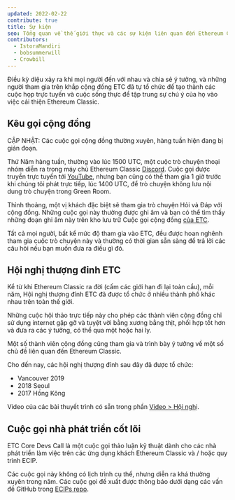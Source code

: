 ```yaml
---
updated: 2022-02-22
contribute: true
title: Sự kiện
seo: Tổng quan về thế giới thực và các sự kiện liên quan đến Ethereum Classic ảo. Hội nghị thượng đỉnh ETC và Cuộc gọi cộng đồng hàng tuần được chào đón đến tất cả!
contributors:
  - IstoraMandiri
  - bobsummerwill
  - Crowbill
---
```


Điều kỳ diệu xảy ra khi mọi người đến với nhau và chia sẻ ý tưởng, và những người tham gia trên khắp cộng đồng ETC đã tự tổ chức để tạo thành các cuộc họp trực tuyến và cuộc sống thực để tập trung sự chú ý của họ vào việc cải thiện Ethereum Classic.

## Kêu gọi cộng đồng

CẬP NHẬT: Các cuộc gọi cộng đồng thường xuyên, hàng tuần hiện đang bị gián đoạn.

Thứ Năm hàng tuần, thường vào lúc 1500 UTC, một cuộc trò chuyện thoại nhóm diễn ra trong máy chủ Ethereum Classic [Discord](https://ethereumclassic.org/discord). Cuộc gọi được truyền trực tuyến tới [YouTube](https://www.youtube.com/channel/UCp07VPnC1ejyAp5gMvvA4dw/videos), nhưng bạn cũng có thể tham gia 1 giờ trước khi chúng tôi phát trực tiếp, lúc 1400 UTC, để trò chuyện không lưu nội dung trò chuyện trong Green Room.

Thỉnh thoảng, một vị khách đặc biệt sẽ tham gia trò chuyện Hỏi và Đáp với cộng đồng. Những cuộc gọi này thường được ghi âm và bạn có thể tìm thấy những đoạn ghi âm này trên kho lưu trữ Cuộc gọi cộng đồng [của ETC](https://github.com/ethereumclassic/community-calls).

Tất cả mọi người, bất kể mức độ tham gia vào ETC, đều được hoan nghênh tham gia cuộc trò chuyện này và thường có thời gian sẵn sàng để trả lời các câu hỏi nếu bạn muốn đưa ra điều gì đó.

## Hội nghị thượng đỉnh ETC

Kể từ khi Ethereum Classic ra đời (cấm các giới hạn đi lại toàn cầu), mỗi năm, Hội nghị thượng đỉnh ETC đã được tổ chức ở nhiều thành phố khác nhau trên toàn thế giới.

Những cuộc hội thảo trực tiếp này cho phép các thành viên cộng đồng chỉ sử dụng internet gặp gỡ và tuyệt vời bằng xương bằng thịt, phối hợp tốt hơn và đưa ra các ý tưởng, có thể qua một hoặc hai ly.

Một số thành viên cộng đồng cũng tham gia và trình bày ý tưởng về một số chủ đề liên quan đến Ethereum Classic.

Cho đến nay, các hội nghị thượng đỉnh sau đây đã được tổ chức:

- Vancouver 2019
- 2018 Seoul
- 2017 Hồng Kông

Video của các bài thuyết trình có sẵn trong phần [Video > Hội nghị](/videos/conferences).

## Cuộc gọi nhà phát triển cốt lõi

ETC Core Devs Call là một cuộc gọi thảo luận kỹ thuật dành cho các nhà phát triển làm việc trên các ứng dụng khách Ethereum Classic và / hoặc quy trình ECIP.

Các cuộc gọi này không có lịch trình cụ thể, nhưng diễn ra khá thường xuyên trong năm. Các cuộc gọi đề xuất được thông báo dưới dạng các vấn đề GitHub trong [ECIPs repo](https://github.com/ethereumclassic/ECIPs/issues?q=is%3Aissue+Devs+Call).
